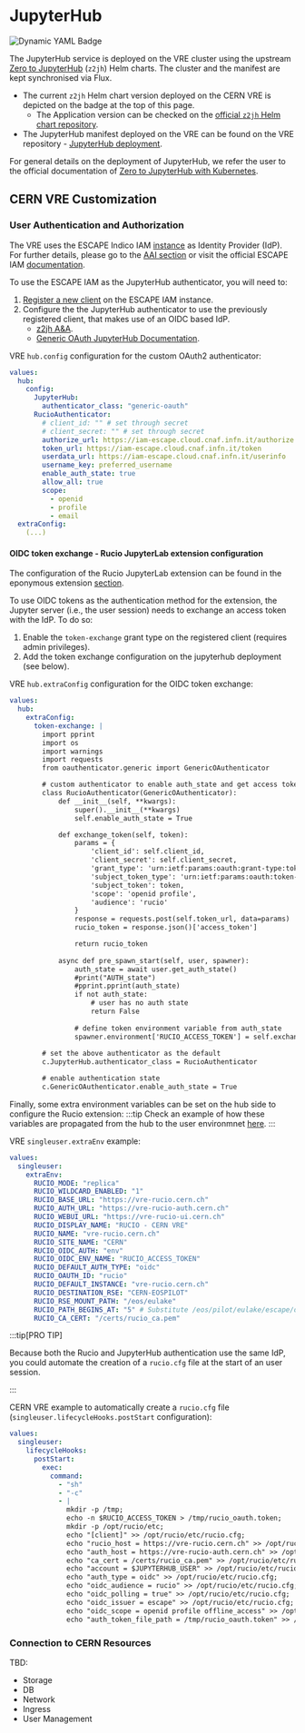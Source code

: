 # JupyterHub

![Dynamic YAML Badge](https://img.shields.io/badge/dynamic/yaml?url=https%3A%2F%2Fraw.githubusercontent.com%2Fvre-hub%2Fvre%2Frefs%2Fheads%2Fmain%2Finfrastructure%2Fcluster%2Fflux%2Fjhub%2Fjhub-release.yaml&query=%24.spec.chart.spec.version&label=JupyterHub%20release&color=%23e66a2d)

The JupyterHub service is deployed on the VRE cluster using the upstream [Zero to JupyterHub](https://github.com/jupyterhub/zero-to-jupyterhub-k8s) (`z2jh`) Helm charts. The cluster and the manifest are kept synchronised via Flux.

* The current `z2jh` Helm chart version deployed on the CERN VRE is depicted on the badge at the top of this page.
  * The Application version can be checked on the [official `z2jh` Helm chart repository](https://hub.jupyter.org/helm-chart/#jupyterhub).
* The JupyterHub manifest deployed on the VRE can be found on the VRE repository - [JupyterHub deployment](https://github.com/vre-hub/vre/blob/main/infrastructure/cluster/flux/jhub/jhub-release.yaml).

For general details on the deployment of JupyterHub, we refer the user to the official documentation of [Zero to JupyterHub with Kubernetes](https://z2jh.jupyter.org/en/stable/index.html).

## CERN VRE Customization

### User Authentication and Authorization

The VRE uses the ESCAPE Indico IAM [instance](https://iam-escape.cloud.cnaf.infn.it/) as Identity Provider (IdP). For further details, please go to the [AAI section](../services/aai.md) or visit the official ESCAPE IAM [documentation](https://indigo-iam.github.io/escape-docs/). 

To use the ESCAPE IAM as the JupyterHub authenticator, you will need to:
  1. [Register a new client](https://indigo-iam.github.io/docs/v/current/user-guide/client-registration.html) on the ESCAPE IAM instance.  
  2. Configure the the JupyterHub authenticator to use the previously registered client, that makes use of an OIDC based IdP.
      * [z2jh A&A](https://z2jh.jupyter.org/en/stable/administrator/authentication.html#genericoauthenticator-openid-connect).
      * [Generic OAuth JupyterHub Documentation](https://oauthenticator.readthedocs.io/en/latest/tutorials/provider-specific-setup/providers/generic.html#setup-for-an-openid-connect-oidc-based-identity-provider).

VRE `hub.config` configuration for the custom OAuth2 authenticator:
```yaml
values:
  hub:
    config:
      JupyterHub:
        authenticator_class: "generic-oauth"
      RucioAuthenticator:
        # client_id: "" # set through secret
        # client_secret: "" # set through secret
        authorize_url: https://iam-escape.cloud.cnaf.infn.it/authorize
        token_url: https://iam-escape.cloud.cnaf.infn.it/token
        userdata_url: https://iam-escape.cloud.cnaf.infn.it/userinfo
        username_key: preferred_username
        enable_auth_state: true
        allow_all: true
        scope:
          - openid
          - profile
          - email
  extraConfig:
    (...)
```

#### OIDC token exchange - Rucio JupyterLab extension configuration

The configuration of the Rucio JupyterLab extension can be found in the eponymous extension [section](../../extensions/rucio-jupyterlab/configuration.md).

To use OIDC tokens as the authentication method for the extension, the Jupyter server (i.e., the user session) needs to exchange an access token with the IdP. To do so:
1. Enable the `token-exchange` grant type on the registered client (requires admin privileges).
2. Add the token exchange configuration on the jupyterhub deployment (see below).

VRE `hub.extraConfig` configuration for the OIDC token exchange:
```yaml
values:
  hub:
    extraConfig:
      token-exchange: |
        import pprint
        import os
        import warnings
        import requests
        from oauthenticator.generic import GenericOAuthenticator

        # custom authenticator to enable auth_state and get access token to set as env var for rucio extension
        class RucioAuthenticator(GenericOAuthenticator):
            def __init__(self, **kwargs):
                super().__init__(**kwargs)
                self.enable_auth_state = True

            def exchange_token(self, token):
                params = {
                    'client_id': self.client_id,
                    'client_secret': self.client_secret,
                    'grant_type': 'urn:ietf:params:oauth:grant-type:token-exchange',
                    'subject_token_type': 'urn:ietf:params:oauth:token-type:access_token',
                    'subject_token': token,
                    'scope': 'openid profile',
                    'audience': 'rucio'
                }
                response = requests.post(self.token_url, data=params)
                rucio_token = response.json()['access_token']

                return rucio_token
                
            async def pre_spawn_start(self, user, spawner):
                auth_state = await user.get_auth_state()
                #print("AUTH_state")
                #pprint.pprint(auth_state)
                if not auth_state:
                    # user has no auth state
                    return False
                
                # define token environment variable from auth_state
                spawner.environment['RUCIO_ACCESS_TOKEN'] = self.exchange_token(auth_state['access_token'])
        
        # set the above authenticator as the default
        c.JupyterHub.authenticator_class = RucioAuthenticator

        # enable authentication state
        c.GenericOAuthenticator.enable_auth_state = True
```

Finally, some extra environment variables can be set on the hub side to configure the Rucio extension:
:::tip
Check an example of how these variables are propagated from the hub to the user environmnet [here](https://github.com/vre-hub/environments/blob/d4d4892d9b2646dfe31ab176cdc23b50080f298a/vre-singleuser-py311/configure-vre.py#L27).
:::

VRE `singleuser.extraEnv` example:
```yaml
values:
  singleuser:
    extraEnv:
      RUCIO_MODE: "replica"
      RUCIO_WILDCARD_ENABLED: "1"
      RUCIO_BASE_URL: "https://vre-rucio.cern.ch"
      RUCIO_AUTH_URL: "https://vre-rucio-auth.cern.ch"
      RUCIO_WEBUI_URL: "https://vre-rucio-ui.cern.ch"
      RUCIO_DISPLAY_NAME: "RUCIO - CERN VRE"
      RUCIO_NAME: "vre-rucio.cern.ch"
      RUCIO_SITE_NAME: "CERN"
      RUCIO_OIDC_AUTH: "env"
      RUCIO_OIDC_ENV_NAME: "RUCIO_ACCESS_TOKEN"
      RUCIO_DEFAULT_AUTH_TYPE: "oidc"
      RUCIO_OAUTH_ID: "rucio"
      RUCIO_DEFAULT_INSTANCE: "vre-rucio.cern.ch"
      RUCIO_DESTINATION_RSE: "CERN-EOSPILOT"
      RUCIO_RSE_MOUNT_PATH: "/eos/eulake"
      RUCIO_PATH_BEGINS_AT: "5" # Substitute /eos/pilot/eulake/escape/data with /eos/eulake
      RUCIO_CA_CERT: "/certs/rucio_ca.pem"
```

:::tip[PRO TIP]

Because both the Rucio and JupyterHub authentication use the same IdP, you could automate the creation of a `rucio.cfg` file at the start of an user session.

:::

CERN VRE example to automatically create a `rucio.cfg` file (`singleuser.lifecycleHooks.postStart` configuration):
```yaml
values:
  singleuser:
    lifecycleHooks:
      postStart:
        exec:
          command:
            - "sh"
            - "-c"
            - |
              mkdir -p /tmp;
              echo -n $RUCIO_ACCESS_TOKEN > /tmp/rucio_oauth.token;
              mkdir -p /opt/rucio/etc;
              echo "[client]" >> /opt/rucio/etc/rucio.cfg;
              echo "rucio_host = https://vre-rucio.cern.ch" >> /opt/rucio/etc/rucio.cfg;
              echo "auth_host = https://vre-rucio-auth.cern.ch" >> /opt/rucio/etc/rucio.cfg;
              echo "ca_cert = /certs/rucio_ca.pem" >> /opt/rucio/etc/rucio.cfg;
              echo "account = $JUPYTERHUB_USER" >> /opt/rucio/etc/rucio.cfg;
              echo "auth_type = oidc" >> /opt/rucio/etc/rucio.cfg;
              echo "oidc_audience = rucio" >> /opt/rucio/etc/rucio.cfg;
              echo "oidc_polling = true" >> /opt/rucio/etc/rucio.cfg;
              echo "oidc_issuer = escape" >> /opt/rucio/etc/rucio.cfg;
              echo "oidc_scope = openid profile offline_access" >> /opt/rucio/etc/rucio.cfg;
              echo "auth_token_file_path = /tmp/rucio_oauth.token" >> /opt/rucio/etc/rucio.cfg;
```

### Connection to CERN Resources

TBD: 
* Storage
* DB
* Network
* Ingress
* User Management
